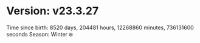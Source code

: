 # Version: v23.3.27
Time since birth: 8520 days, 204481 hours, 12268860 minutes, 736131600 seconds
Season: Winter ❄️
